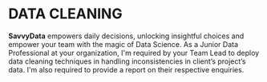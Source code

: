 # DATA CLEANING
**SavvyData** empowers daily decisions, unlocking insightful choices and empower your team with the magic of Data Science.
As a Junior Data Professional at your organization, I'm required by your Team Lead to deploy data cleaning techniques in handling inconsistencies in client’s project’s data. I'm also required to provide a report on their respective enquiries.
